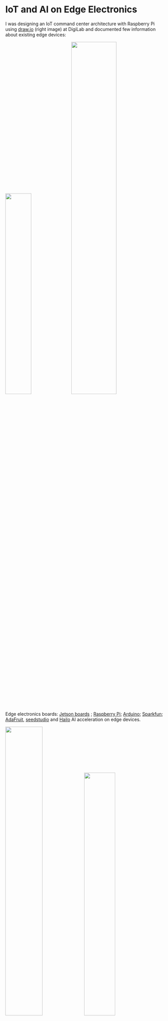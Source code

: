 # IoT and AI on Edge Electronics
I was designing an IoT command center architecture with Raspberry Pi using [draw.io](https://draw.io/) (right image) at DigiLab and documented few information about existing edge devices:

<img src="img/edge.png" width=40%><a> </a><img src="img/iot.png" width=53%>

Edge electronics boards: [Jetson boards](https://developer.nvidia.com/buy-jetson) ; [Raspberry Pi](https://www.raspberrypi.com/); [Arduino](https://www.arduino.cc/); [Sparkfun](https://www.sparkfun.com/); [AdaFruit](https://www.adafruit.com/categories), [seedstudio](https://www.seeedstudio.com/) and [Hailo](https://hailo.ai/) AI acceleration on edge devices.

 <img src="img/rp5.webp" width=48%> <img src="img/rp52.webp" width=44%>

Raspberry Pi 5 : <a href="https://www.raspberrypi.com/products/raspberry-pi-5/">rp-5 board</a> | [rp-products](https://www.raspberrypi.com/products/)

<table style="width:100%" >
<tr>
<th>Jetson Orin Nano Developer Kit <br /> <img src="img/jts0.jpg" height=140px> <a href="https://www.sparkfun.com/products/22098">board</a></th>
<th>Jetson Orin Nano 8GB <br /> <img src="img/jts1.jpg" height=140px> <a href="https://www.arrow.com/en/products/900-13767-0030-000/nvidia">board</a></th>
<th>Jetson Orin Nano 4GB <br /> <img src="img/jts2.jpg" height=140px> <a href="https://www.arrow.com/en/products/900-13767-0040-000/nvidia"> board</a></th>
<th>Jetson AGX Orin Industrial <br /> <img src="img/jts3.jpg" height=140px> <a href="https://www.arrow.com/en/products/900-13701-0080-000/nvidia">board</a></th>
</tr>
<tr>
<th>Jetson AGX Orin 32GB <br /> <img src="img/agx_orin.jpg" height=140px> <a href="https://www.arrow.com/en/products/900-13701-0040-000/nvidia">board</a></th>
<th>Jetson AGX Orin Developer Kit <br /> <img src="img/agx_kit.jpg" height=140px> <a href="https://www.arrow.com/en/products/945-13730-0000-000/nvidia">board</a></th>
<th>Jetson AGX Xavier 64GB <br /> <img src="img/agx_xavier.jpeg" height=140px> <a href="https://www.arrow.com/en/products/900-82888-0050-000/nvidia"> board</a></th>
<th>Jetson AGX Xavier Industrial <br /> <img src="img/xavier_ind.jpg" height=140px> <a href="https://www.arrow.com/en/products/900-82888-0080-000/nvidia">board</a></th>
</tr>
<tr>
<th>Jetson Xavier NX 16GB <br /> <img src="img/xavier_nx.jpg" height=100px> <a href="https://www.arrow.com/en/products/900-83668-0030-000/nvidia">board</a></th>
<th>Jetson TX2 NX <br /> <img src="img/tx2_nx.jpg" height=100px> <a href="https://www.arrow.com/en/products/900-13636-0010-000/nvidia">board</a></th>
<th>Jetson TX2i <br /> <img src="img/tx2i.png" height=100px> <a href="https://www.arrow.com/en/products/900-83489-0000-000/nvidia">board</a></th>
<th>Jetson Nano Developer Kit <br /> <img src="img/nano.png" height=100px> <a href="https://www.arrow.com/en/products/945-13450-0000-100/nvidia">board</a></th>
</tr>
<tr>
<th>Raspberry Pi 4 Model B  <br /> <img src="img/rasp.png" height=140px> <a href="https://www.raspberrypi.com/products/raspberry-pi-4-model-b/">board</a> </th>
<th>Raspberry Pi Zero 2 W <br /> <img src="img/zero2w.png" height=140px> <a href="https://www.raspberrypi.com/products/raspberry-pi-zero-2-w/">board</a></th>
<th>Raspberry Pi Pico <br /> <img src="img/pico.png" height=140px> <a href="https://www.raspberrypi.com/products/raspberry-pi-pico/">board</a></th>
<th>RP 2040 <br /> <img src="img/rp2040.png" height=140px> <a href="https://www.raspberrypi.com/products/rp2040/">board</a></th>
</tr>

<tr>
<th>SparkFun LoRa Thing Plus <br /> <img src="img/lora.png" height=140px> <a href="https://www.sparkfun.com/products/17506">board</a></th>
<th>SparkFun IoT RedBoard Kit - ESP32<br /> <img src="img/esp32.png" height=140px> <a href="https://www.sparkfun.com/products/20672">board</a></th>
<th>SparkFun Pro RF - LoRa, 915MHz (SAMD21)<br /> <img src="img/lora2.png" height=140px> <a href="https://www.sparkfun.com/products/15836">board</a></th>
<th>BeagleBone Black - Rev C <br /> 
<img src="img/bb.png" height=140px> 
<a href="https://www.sparkfun.com/products/12857">board</a> <br />( more BeagleBone <a href="https://www.adafruit.com/category/181">boards</a> )
</th>
</tr>

<tr>
<th>Adafruit METRO 328 - ATmega328<br /> <img src="img/atmega.png" height=140px> <a href="https://www.adafruit.com/product/2488">board</a></th>
<th>Microsoft Machine Learning Kit for Lobe with Raspberry Pi 4 8GB<br /> <img src="img/n1.png" height=140px> <a href="https://www.adafruit.com/product/5024">board</a></th>
<th>Google Coral Development Board<br /> <img src="img/n2.png" height=140px> <a href="https://www.adafruit.com/product/4385">board</a></th>
<th>Adafruit EdgeBadge - TensorFlow Lite for Microcontrollers<br /> 
<img src="img/n3.png" height=140px> 
<a href="https://www.adafruit.com/product/4400">board</a>
</th>
</tr>

</table>

[ [Bringing Generative AI to Life with NVIDIA Jetson](https://youtu.be/6mCFzDatGGc?si=kGkHHQj-JBypRmR2) ] | [ [Jetson AI Fundamentals](https://www.youtube.com/watch?v=VWdJ4BCtam8&list=PL5B692fm6--uQRRDTPsJDp4o0xbzkoyf8) ] 

Arduino boards : [ [nano-family](https://store.arduino.cc/pages/nano-family), [mkr-family](https://store.arduino.cc/collections/mkr-family) ]

<img src="img/ardses.webp" width=48%> <img src="img/ard/ards0.jpg" width=48%> 

[ [Arduino Sensor Kit - Base](https://store.arduino.cc/products/arduino-sensor-kit-base) ]

<table style="width:100%" >

<tr>
<th>Arduino® UNO R4 Minima <br /> <img src="img/ard/ard1.jpg" height=90px> <a href="https://store.arduino.cc/products/uno-r4-minima">board</a></th>
<th>Arduino UNO R4 WiFi <br /> <img src="img/ard/ard2.jpg" height=90px> <a href="https://store.arduino.cc/products/uno-r4-wifi">board</a></th><th>Arduino UNO R3 <br /> <img src="img/ard/ard3.jpg" height=90px> <a href="https://store.arduino.cc/products/arduino-uno-rev3">board</a></th><th>Arduino Leonardo <br /> <img src="img/ard/ard4.jpg" height=90px> <a href="https://store.arduino.cc/products/arduino-leonardo-with-headers">board</a></th><th>Arduino UNO Mini Limited Edition <br /> <img src="img/ard/ard5.jpg" height=90px> <a href="https://store.arduino.cc/products/uno-mini-le">board</a></th><th>Arduino Micro <br /> <img src="img/ard/ard6.jpg" height=90px> <a href="https://store.arduino.cc/products/arduino-micro">board</a></th><th>Arduino Zero <br /> <img src="img/ard/ard7.jpg" height=90px> <a href="https://store.arduino.cc/products/arduino-zero">board</a></th><th>Arduino UNO WiFi Rev2 <br /> <img src="img/ard/ard8.jpg" height=90px> <a href="https://store.arduino.cc/products/arduino-uno-wifi-rev2">board</a></th>
</tr>


<tr>
<th>Arduino Uno - R3 <br /> <img src="img/uno.jpg" height=90px> <a href="https://www.sparkfun.com/products/11021">board</a></th>
<th>Arduino Nano 33 BLE <br /> <img src="img/rnano.jpg" height=90px> <a href="https://www.sparkfun.com/products/15588">board</a></th>
<th>Arduino Pro Mini 328 - 5V/16MHz<br /> <img src="img/pro_mini.jpg" height=90px> <a href="https://www.sparkfun.com/products/11113">board</a></th>
<th>Arduino Mega 2560 R3<br /> <img src="img/mega.jpg" height=90px> <a href="https://www.sparkfun.com/products/11061">board</a></th>
<th>Arduino Due<br /> <img src="img/due.jpg" height=90px> <a href="https://www.sparkfun.com/products/11589">board</a></th>
<th>Arduino Fio<br /> <img src="img/fio.jpg" height=90px> <a href="https://www.sparkfun.com/products/10116">board</a></th>

<th>Arduino 4 Relays Shield<br /> <img src="img/ard/ards1.jpg" height=90px> <a href="https://store.arduino.cc/products/arduino-4-relays-shield">board</a></th>

<th>Arduino GIGA Display Shield<br /> <img src="img/ard/ards2.jpg" height=90px> <a href="https://store.arduino.cc/products/giga-display-shield">board</a></th>
</tr>
</table>
<br />

also check Adafruit [feather boards](https://www.adafruit.com/category/835) and [development boards](https://www.adafruit.com/category/851).


[NVIDIA’s TensorRT SDK](https://developer.nvidia.com/tensorrt) provides a deep learning optimizer and runtime that helps you to create more efficient versions of trained models that deliver lower latency and higher throughput. Tensor-RT-based applications can perform up to 40 times faster than their CPU-based counterparts during inference.

[NVIDIA DeepStream SDK](https://developer.nvidia.com/deepstream-sdk) : Stream density defines the number of camera feeds or data streams from sensors that can be processed simultaneously.

## Google Edge TPU : [Coral](https://cloud.google.com/edge-tpu#:~:text=Edge%20TPU%20is%20Google's%20purpose,accuracy%20AI%20at%20the%20edge.) - [coral.ai](https://coral.ai/products/)

<img src="img/coralfamily.jpg" width=100%>

## Intel® Movidius™ Myriad™ X Vision Processing Unit : [Myriad X](https://www.intel.de/content/www/de/de/products/details/processors/movidius-vpu/movidius-myriad-x.html) and Intel® Neural Compute Stick 2 ([Intel® NCS2](https://www.intel.com/content/www/us/en/developer/articles/tool/neural-compute-stick.html))

<img src="img/movidius.png" width=48%><a> </a><img src="img/ncs2.png" width=48%>

Machine Learning libraries for edge devices : [TinyML](https://tinyml.mit.edu/), [TFlite](https://www.tensorflow.org/lite); @github/ [jomjol](https://github.com/jomjol/AI-on-the-edge-device)

<img src="img/tinyml.png" width=100%>

<table style="width:100%" >
<tr>
<th>Particle Photon with Headers<br /> <img src="img/particle.jpg" height=140px> <a href="https://www.adafruit.com/product/2721">board</a></th>
<th>Circuit Playground Express<br /> <img src="img/circuit.jpg" height=140px> <a href="https://www.adafruit.com/product/3333">board</a></th>
<th>Adafruit MacroPad RP2040 Starter Kit <br /> <img src="img/key.gif" height=140px> <a href="https://www.adafruit.com/product/5128">board</a></th>
<th>i.MX 8QuadXPlus Multisensory Enablement Kit (MEK)<br /> <img src="img/mek.jpg" height=140px> <a href="https://www.nxp.com/design/development-boards/i-mx-evaluation-and-development-boards/i-mx-8quadxplus-multisensory-enablement-kit-mek:MCIMX8QXP-CPU">board</a></th>
<th>Adafruit Motor/Stepper/Servo Shield for Arduino v2 Kit - v2.3<br /> <img src="img/mo.jpg" height=140px> <a href="https://www.adafruit.com/product/1438">board</a></th></tr>
</table>
<br />

IoT Platforms : [AWS IoT Greengrass](https://aws.amazon.com/greengrass/), [The NVIDIA EGX Enterprise Platform](https://www.nvidia.com/en-us/data-center/products/egx/), [HPE Edgeline EL8000 Converged Edge System](https://buy.hpe.com/us/en/servers/edgeline-systems/edgeline-systems/edgeline-converged-edge-systems/hpe-edgeline-el8000-converged-edge-system/p/1011622898), [Particle](https://www.particle.io/), [openremote](https://openremote.io/), [Google IoT Core](https://cloud.google.com/iot-core), [IBM Watson IoT](https://www.ibm.com/cloud/internet-of-things), [Cisco IoT Cloud Connect](https://www.cisco.com/c/en/us/solutions/internet-of-things/overview.html), [IRI Voracity](https://www.iri.com/products/voracity), [Amazon AWS IoT Core](https://aws.amazon.com/iot-core/), [Microsoft Azure IoT Hub](https://azure.microsoft.com/en-us/products/iot-hub/), [sensorthings API](https://www.ogc.org/standard/sensorthings/), [10 years of embedded coding in 10 minutes](https://youtu.be/i2ypCsB93gM?si=ddLvuIlum-8ah_2O).

Resources: More exciting upcomings with [CircuitPython](https://circuitpython.org/) and google's open source hardware pdk :  [google+ skywater pdk](https://github.com/google/skywater-pdk), [pdk](https://gf.com/blog/pdks-powerful-enablers-first-pass-silicon-success/), [foss-180nm-pdk](https://github.com/google/gf180mcu-pdk).

## Systems Optimizations for Deep Learning on Accelerated Edge Devices :

Deep learning has revolutionized various fields, ranging from image recognition to natural language processing. However, deploying deep learning models on edge devices presents unique challenges due to their limited computational resources and power constraints. As the demand for intelligent edge devices continues to rise, optimizing deep learning systems for these constrained environments becomes crucial. 

With the proliferation of IoT devices and the increasing demand for intelligent edge computing, there is a growing need to deploy deep learning models on resource-constrained edge devices. These devices typically have limited computational power, memory, and energy resources compared to traditional server architectures. Thus, optimizing deep learning systems for such devices is crucial to enable efficient and real-time inference while meeting the constraints imposed by the edge environment.

Challenges of Deep Learning on Edge Devices:

+ Limited computational resources: Edge devices such as smartphones, IoT sensors, and drones often have lower computational power compared to servers.
+ Power constraints: Battery-powered devices require energy-efficient inference to prolong battery life and enable continuous operation.
+ Memory limitations: Edge devices have restricted memory capacities, limiting the size of models that can be deployed.
+ Real-time requirements: Many edge applications require real-time inference to respond quickly to input data.

Systems Optimizations Techniques:

+ Model Quantization:
    - Quantization reduces the precision of weights and activations in neural networks, thereby reducing memory footprint and computational complexity.
    - Techniques such as weight quantization, activation quantization, and mixed precision training can be employed to quantize deep learning models.
    - Quantization-aware training ensures that the quantized models maintain high accuracy by considering quantization effects during training.

+ Hardware Acceleration:
    - Hardware accelerators such as GPUs, TPUs, and FPGAs can significantly speed up inference on edge devices.
    - Optimizing deep learning frameworks to leverage these accelerators efficiently is crucial for achieving high performance.
    - Techniques such as kernel fusion, memory coalescing, and parallel execution can maximize the utilization of hardware accelerators.

+ Model Compression:
    - Model compression techniques such as pruning, knowledge distillation, and compact architecture design reduce the size of deep learning models.
    - Pruning removes redundant weights and connections from the network, leading to sparse models with fewer parameters.
    - Knowledge distillation transfers knowledge from a large, complex model (teacher) to a smaller, more compact model (student) while maintaining performance.

+ Runtime Optimization:
    - Runtime optimization techniques focus on reducing inference latency and improving energy efficiency during inference.
    - Techniques such as model caching, dynamic batching, and quantized inference optimize the execution of deep learning models at runtime.
    - Profiling tools help identify performance bottlenecks and guide optimization efforts to achieve better efficiency.

+ Neural Architecture Search (NAS):
    - Automated search for efficient network architectures.
    - Targeting edge-specific constraints during NAS.

+ Federated Learning:
    - Decentralized model training across edge devices.
    - Privacy-preserving and bandwidth-efficient learning.

Implementation Examples:

+ EfficientNet [[paper](https://arxiv.org/abs/1905.11946)]: A scalable model architecture optimized for edge devices.
+ TensorFlow Lite [[paper](https://www.tensorflow.org/lite)]: Tools and techniques for deploying TensorFlow models on mobile and edge devices.
+ EdgeTPU: Google's purpose-built ASIC for accelerating TensorFlow Lite models.
+ OpenVINO [[intel openvino](https://github.com/openvinotoolkit/openvino)]: Intel's toolkit for optimizing and deploying deep learning models on edge devices.

### Optimized Matrix Multiplication:
Deep learning often involves heavy matrix operations like matrix multiplication. Optimizing these operations can significantly speed up the overall computation. Here's a basic example of matrix multiplication in C++:
```cpp
#include <iostream>
#include <vector>

// Function to perform matrix multiplication
std::vector<std::vector<float>> matrixMultiply(const std::vector<std::vector<float>>& A,
                                                const std::vector<std::vector<float>>& B) {
    int m = A.size();
    int n = B[0].size();
    int p = B.size();
    std::vector<std::vector<float>> C(m, std::vector<float>(n, 0.0));
    for (int i = 0; i < m; ++i) {
        for (int j = 0; j < n; ++j) {
            for (int k = 0; k < p; ++k) {
                C[i][j] += A[i][k] * B[k][j];
            }
        }
    }
    return C;
}

int main() {
    std::vector<std::vector<float>> A = {{1, 2, 3}, {4, 5, 6}};
    std::vector<std::vector<float>> B = {{7, 8}, {9, 10}, {11, 12}};
    std::vector<std::vector<float>> result = matrixMultiply(A, B);

    // Output the result
    for (const auto& row : result) {
        for (float val : row) {
            std::cout << val << " ";
        }
        std::cout << std::endl;
    }

    return 0;
}
```

### Quantization:
Quantization reduces the precision of weights and activations to use less memory and compute resources. Here's a simple example of how you might quantize a matrix in C++:
```cpp
#include <iostream>
#include <vector>
#include <cmath>

// Function to quantize a matrix
std::vector<std::vector<int>> quantizeMatrix(const std::vector<std::vector<float>>& matrix, float scale) {
    std::vector<std::vector<int>> quantized(matrix.size(), std::vector<int>(matrix[0].size()));
    for (size_t i = 0; i < matrix.size(); ++i) {
        for (size_t j = 0; j < matrix[0].size(); ++j) {
            quantized[i][j] = static_cast<int>(std::round(matrix[i][j] / scale));
        }
    }
    return quantized;
}

int main() {
    std::vector<std::vector<float>> matrix = {{1.2, 3.5, 2.1}, {4.8, 6.2, 5.5}};
    float scale = 0.1;
    std::vector<std::vector<int>> quantizedMatrix = quantizeMatrix(matrix, scale);

    // Output the quantized matrix
    for (const auto& row : quantizedMatrix) {
        for (int val : row) {
            std::cout << val << " ";
        }
        std::cout << std::endl;
    }

    return 0;
}
```

### Memory Optimization:
Managing memory efficiently is crucial for edge devices with limited resources. Here's a simple example of managing memory using C++:
```cpp
#include <iostream>
#include <vector>

// Function to allocate memory for a matrix
std::vector<std::vector<float>> allocateMatrix(int rows, int cols) {
    std::vector<std::vector<float>> matrix(rows, std::vector<float>(cols));
    return matrix;
}

int main() {
    int numRows = 1000;
    int numCols = 1000;

    // Allocate memory for a large matrix
    std::vector<std::vector<float>> largeMatrix = allocateMatrix(numRows, numCols);

    // Use the matrix...

    return 0;
}
```

TOPIC : [ Distributed Machine Learning : Systems, Platforms and Algorithms ] ; GOAL : [ Understanding the interference between different concurrent workloads, performance and energy modelling, intelligently scheduling concurrent training/inference workloads to better utilize heterogenous hardware, virtualization/containerization of edge devices, etc.] ; DEVICE : [ Nvidia Jetson Orin edge device, with 12 ARM Cortex CPU cores, an Ampere GPU with 2048 CUDA cores and 64 tensor cores, and 64GB of RAM shared between CPU and GPU. It delivers 275 TOPS of performance, comparable to an RTX 3060 Ti GPU workstation. ] ; PAPERS : [ [P1](https://dl.acm.org/doi/10.1145/3570604), [P2](https://ieeexplore.ieee.org/document/9835369), [P3](https://ieeexplore.ieee.org/document/10181196) ]

Resources : [Efficient Acceleration of Deep Learning Inference on Resource-Constrained Edge Devices: A Review](https://ieeexplore.ieee.org/document/9985008), [A Survey on Optimization Techniques for Edge Artificial Intelligence (AI)](https://www.mdpi.com/1424-8220/23/3/1279), [Hardware-Aware Optimizations for Deep Learning Inference on Edge Devices](https://www.doc.ic.ac.uk/~wl/papers/22/arc22mr.pdf), [Chapter Eight - Energy-efficient deep learning inference on edge devices](https://www.sciencedirect.com/science/article/abs/pii/S0065245820300553), [How To Optimize Computer Vision Models For Edge Devices](https://medium.com/picsellia/how-to-optimize-computer-vision-models-for-edge-devices-851b20f7cf03), [Reaching for the Sky: Maximizing Deep Learning Inference Throughput on Edge Devices with AI Multi-Tenancy](https://dl.acm.org/doi/10.1145/3546192), [Deep Learning With Edge Computing: A Review](https://www.cs.ucr.edu/~jiasi/pub/deep_edge_review.pdf), [Introduction to Deep Learning for Edge Devices Session 5: Hardware at the Edge](https://youtu.be/E3sbK1-oxh4?si=ZN4Ro-c7FK2wDehv), [Build Machine Learning Models on Edge Devices](https://youtu.be/iHz1no68r0c?si=KgjCrNSW1rORNsf9).